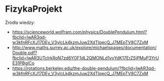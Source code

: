 # FizykaProjekt

Źródła wiedzy: 
- https://scienceworld.wolfram.com/physics/DoublePendulum.html?fbclid=IwAR3qd-w3kfnRFcXJ17DEy_V3ylcLk4kzmJuw2XdTlqecQ_J7MEpTV8C7ZxM
- http://www.maths.surrey.ac.uk/explore/michaelspages/documentation/Double.pdf?fbclid=IwAR3UTclrkRoN7zd6YOF1dL2QMONLd1vvYdK17ErZSjPMuP3YrUE31PBgICo
- https://rotations.berkeley.edu/the-double-pendulum/?fbclid=IwAR3qd-w3kfnRFcXJ17DEy_V3ylcLk4kzmJuw2XdTlqecQ_J7MEpTV8C7ZxM
